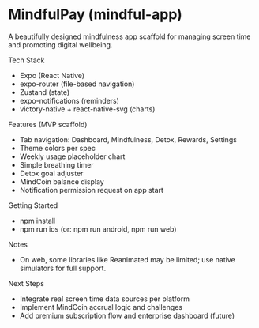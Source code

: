 # MindfulPay (mindful-app)

A beautifully designed mindfulness app scaffold for managing screen time and promoting digital wellbeing.

Tech Stack
- Expo (React Native)
- expo-router (file-based navigation)
- Zustand (state)
- expo-notifications (reminders)
- victory-native + react-native-svg (charts)

Features (MVP scaffold)
- Tab navigation: Dashboard, Mindfulness, Detox, Rewards, Settings
- Theme colors per spec
- Weekly usage placeholder chart
- Simple breathing timer
- Detox goal adjuster
- MindCoin balance display
- Notification permission request on app start

Getting Started
- npm install
- npm run ios   (or: npm run android, npm run web)

Notes
- On web, some libraries like Reanimated may be limited; use native simulators for full support.

Next Steps
- Integrate real screen time data sources per platform
- Implement MindCoin accrual logic and challenges
- Add premium subscription flow and enterprise dashboard (future)

